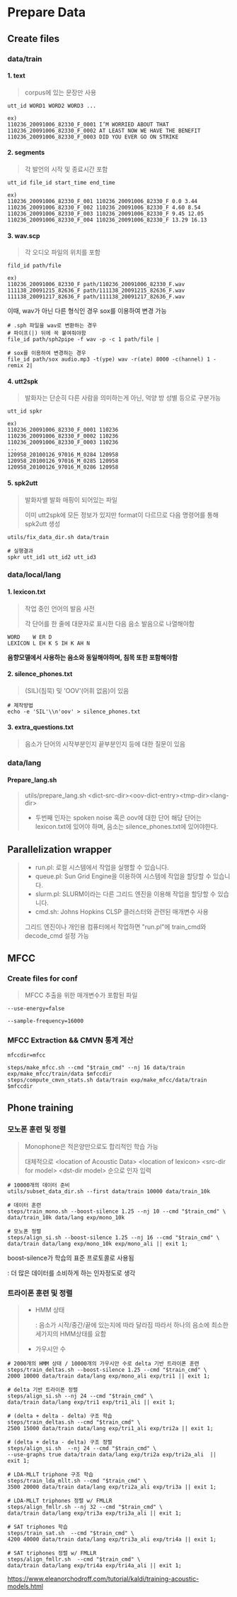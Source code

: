 # Prepare Data



## Create files

### data/train

#### 1. text

> corpus에 있는 문장만 사용

```shell
utt_id WORD1 WORD2 WORD3 ...

ex) 
110236_20091006_82330_F_0001 I’M WORRIED ABOUT THAT
110236_20091006_82330_F_0002 AT LEAST NOW WE HAVE THE BENEFIT
110236_20091006_82330_F_0003 DID YOU EVER GO ON STRIKE
```



#### 2. segments

> 각 발언의 시작 및 종료시간 포함

```shell
utt_id file_id start_time end_time

ex)
110236_20091006_82330_F_001 110236_20091006_82330_F 0.0 3.44
110236_20091006_82330_F_002 110236_20091006_82330_F 4.60 8.54
110236_20091006_82330_F_003 110236_20091006_82330_F 9.45 12.05
110236_20091006_82330_F_004 110236_20091006_82330_F 13.29 16.13
```



#### 3. wav.scp

> 각 오디오 파일의 위치를 포함

```shell
fild_id path/file

ex)
110236_20091006_82330_F path/110236_20091006_82330_F.wav
111138_20091215_82636_F path/111138_20091215_82636_F.wav
111138_20091217_82636_F path/111138_20091217_82636_F.wav
```

이때, wav가 아닌 다른 형식인 경우 sox를 이용하여 변경 가능

```shell
# .sph 파일을 wav로 변환하는 경우
# 파이프(|) 뒤에 꼭 붙여줘야함
file_id path/sph2pipe -f wav -p -c 1 path/file |  
```

```shell
# sox를 이용하여 변경하는 경우
file_id path/sox audio.mp3 -t(ype) wav -r(ate) 8000 -c(hannel) 1 - remix 2|
```



#### 4. utt2spk

> 발화자는 단순히 다른 사람을 의미하는게 아닌, 억양 방 성별 등으로 구분가능

```shell
utt_id spkr

ex)
110236_20091006_82330_F_0001 110236
110236_20091006_82330_F_0002 110236
110236_20091006_82330_F_0003 110236
...
120958_20100126_97016_M_0284 120958
120958_20100126_97016_M_0285 120958
120958_20100126_97016_M_0286 120958
```



#### 5. spk2utt

> 발화자별 발화 매핑이 되어있는 파일
>
> 이미 utt2spk에 모든 정보가 있지만 format이 다르므로 다음 명령어를 통해 spk2utt 생성

```shell
utils/fix_data_dir.sh data/train

# 실행결과
spkr utt_id1 utt_id2 utt_id3
```



### data/local/lang

#### 1. lexicon.txt

> 작업 중인 언어의 발음 사전
>
> 각 단어를 한 줄에 대문자로 표시한 다음 음소 발음으로 나열해야함

```shell
WORD	W ER D
LEXICON	L EH K S IH K AH N
```

**음향모델에서 사용하는 음소와 동일해야하며, 침목 또한 포함해야함**



#### 2. silence_phones.txt

> (SIL)(침묵) 및 'OOV'(어휘 없음)이 있음

```shell
# 제작방법
echo -e 'SIL'\\n'oov' > silence_phones.txt
```



#### 3. extra_questions.txt

> 음소가 단어의 시작부분인지 끝부분인지 등에 대한 질문이 있음



### data/lang

#### Prepare_lang.sh

> utils/prepare_lang.sh <dict-src-dir\><oov-dict-entry\><tmp-dir\><lang-dir\>
>
> - 두번째 인자는 spoken noise 혹은 oov에 대한 단어 해당 단어는 lexicon.txt에 있어야 하며, 음소는 silence_phones.txt에 있어야한다.



## Parallelization wrapper

> - run.pl: 로컬 시스템에서 작업을 실행할 수 있습니다.
> - queue.pl: Sun Grid Engine을 이용하여 시스템에 작업을 할당할 수 있습니다.
> - slurm.pl: SLURM이라는 다른 그리드 엔진을 이용해 작업을 할당할 수 있습니다.
> - cmd.sh: Johns Hopkins CLSP 클러스터와 관련된 매개변수 사용
>
> 그리드 엔진이나 개인용 컴퓨터에서 작업하면 "run.pl"에 train_cmd와 decode_cmd 설정 가능



## MFCC

### Create files for conf

>MFCC 추출을 위한 매개변수가 포함된 파일

```shell
--use-energy=false

--sample-frequency=16000
```



### MFCC Extraction && CMVN 통계 계산

```shell
mfccdir=mfcc

steps/make_mfcc.sh --cmd "$train_cmd" --nj 16 data/train exp/make_mfcc/train/data $mfccdir
steps/compute_cmvn_stats.sh data/train exp/make_mfcc/data/train $mfccdir
```



## Phone training

### 모노폰 훈련 및 정렬

> Monophone은 적은양만으로도 합리적인 학습 가능
>
> 대체적으로 <location of Acoustic Data\> <location of lexicon\> <src-dir for model\> <dst-dir model\> 순으로 인자 입력

```shell
# 10000개의 데이터 준비
utils/subset_data_dir.sh --first data/train 10000 data/train_10k
```

```shell
# 데이터 훈련
steps/train_mono.sh --boost-silence 1.25 --nj 10 --cmd "$train_cmd" \
data/train_10k data/lang exp/mono_10k
```

```shell
# 모노폰 정렬
steps/align_si.sh --boost-silence 1.25 --nj 16 --cmd "$train_cmd" \
data/train data/lang exp/mono_10k exp/mono_ali || exit 1;
```



boost-silence가 학습의 표준 프로토콜로 사용됨

: 더 많은 데이터를 소비하게 하는 인자정도로 생각



### 트라이폰 훈련 및 정렬

> - HMM 상태
>
>   : 음소가 시작/중간/끝에 있는지에 따라 달라짐 따라서 하나의 음소에 최소한 세가지의 HMM상태를 요함
>
> - 가우시안 수

```shell
# 2000개의 HMM 상태 / 10000개의 가우시안 수로 delta 기반 트라이폰 훈련
steps/train_deltas.sh --boost-silence 1.25 --cmd "$train_cmd" \
2000 10000 data/train data/lang exp/mono_ali exp/tri1 || exit 1;
```

```shell
# delta 기반 트라이폰 정렬
steps/align_si.sh --nj 24 --cmd "$train_cmd" \
data/train data/lang exp/tri1 exp/tri1_ali || exit 1;
```



```shell
# (delta + delta - delta) 구조 학습 
steps/train_deltas.sh --cmd "$train_cmd" \
2500 15000 data/train data/lang exp/tri1_ali exp/tri2a || exit 1;
```

```shell
# (delta + delta - delta) 구조 정렬
steps/align_si.sh  --nj 24 --cmd "$train_cmd" \
--use-graphs true data/train data/lang exp/tri2a exp/tri2a_ali  || exit 1;
```



```shell
# LDA-MLLT triphone 구조 학습
steps/train_lda_mllt.sh --cmd "$train_cmd" \
3500 20000 data/train data/lang exp/tri2a_ali exp/tri3a || exit 1;
```

```shell
# LDA-MLLT triphones 정렬 w/ FMLLR
steps/align_fmllr.sh --nj 32 --cmd "$train_cmd" \
data/train data/lang exp/tri3a exp/tri3a_ali || exit 1;
```



```shell
# SAT triphones 학습
steps/train_sat.sh  --cmd "$train_cmd" \
4200 40000 data/train data/lang exp/tri3a_ali exp/tri4a || exit 1;
```

```shell
# SAT triphones 정렬 w/ FMLLR
steps/align_fmllr.sh  --cmd "$train_cmd" \
data/train data/lang exp/tri4a exp/tri4a_ali || exit 1;
```



https://www.eleanorchodroff.com/tutorial/kaldi/training-acoustic-models.html
